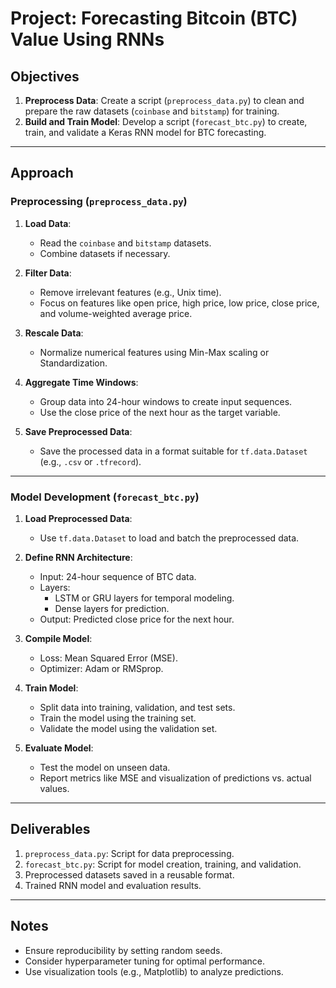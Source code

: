 # Project: Forecasting Bitcoin (BTC) Value Using RNNs  

## Objectives  
1. **Preprocess Data**: Create a script (`preprocess_data.py`) to clean and prepare the raw datasets (`coinbase` and `bitstamp`) for training.  
2. **Build and Train Model**: Develop a script (`forecast_btc.py`) to create, train, and validate a Keras RNN model for BTC forecasting.  

---

## Approach  

### Preprocessing (`preprocess_data.py`)  
1. **Load Data**:  
    - Read the `coinbase` and `bitstamp` datasets.  
    - Combine datasets if necessary.  

2. **Filter Data**:  
    - Remove irrelevant features (e.g., Unix time).  
    - Focus on features like open price, high price, low price, close price, and volume-weighted average price.  

3. **Rescale Data**:  
    - Normalize numerical features using Min-Max scaling or Standardization.  

4. **Aggregate Time Windows**:  
    - Group data into 24-hour windows to create input sequences.  
    - Use the close price of the next hour as the target variable.  

5. **Save Preprocessed Data**:  
    - Save the processed data in a format suitable for `tf.data.Dataset` (e.g., `.csv` or `.tfrecord`).  

---

### Model Development (`forecast_btc.py`)  
1. **Load Preprocessed Data**:  
    - Use `tf.data.Dataset` to load and batch the preprocessed data.  

2. **Define RNN Architecture**:  
    - Input: 24-hour sequence of BTC data.  
    - Layers:  
      - LSTM or GRU layers for temporal modeling.  
      - Dense layers for prediction.  
    - Output: Predicted close price for the next hour.  

3. **Compile Model**:  
    - Loss: Mean Squared Error (MSE).  
    - Optimizer: Adam or RMSprop.  

4. **Train Model**:  
    - Split data into training, validation, and test sets.  
    - Train the model using the training set.  
    - Validate the model using the validation set.  

5. **Evaluate Model**:  
    - Test the model on unseen data.  
    - Report metrics like MSE and visualization of predictions vs. actual values.  

---

## Deliverables  
1. `preprocess_data.py`: Script for data preprocessing.  
2. `forecast_btc.py`: Script for model creation, training, and validation.  
3. Preprocessed datasets saved in a reusable format.  
4. Trained RNN model and evaluation results.  

---  
## Notes  
- Ensure reproducibility by setting random seeds.  
- Consider hyperparameter tuning for optimal performance.  
- Use visualization tools (e.g., Matplotlib) to analyze predictions.  
